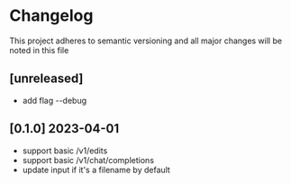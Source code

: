 # Changelog

This project adheres to semantic versioning and all major changes will
be noted in this file

## [unreleased] 

- add flag --debug 

## [0.1.0] 2023-04-01

- support basic /v1/edits
- support basic /v1/chat/completions
- update input if it's a filename by default
